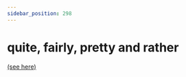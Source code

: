 ```yaml
---
sidebar_position: 298
---
```


# quite, fairly, pretty and rather

[(see here)](./fairly-quite-rather-and-pretty-adverbs-of-degree)
